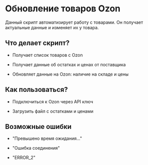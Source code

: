 # Обновление товаров Ozon

Данный скрипт автоматизирует работу с товарами. Он получает актуальные данные и изменяет их у товара.

## Что делает скрипт?
- Получает список товаров с Ozon

- Получает данные об остатках и ценах от поставщика

- Обновляет данные на Ozon: наличие на складе и цены

## Как пользоваться?

- Подключиться к Ozon через API ключ

- Загрузить файл с остатками и ценами

## Возможные ошибки

- "Превышено время ожидания..." 

- "Ошибка соединения" 

- "ERROR_2" 